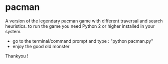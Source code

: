 # pacman
A version of the legendary pacman game with different traversal and search heuristics.
to run the game you need Python 2 or higher installed in your system.
  - go to the terminal/command prompt and type : "python pacman.py"
  - enjoy the good old monster
  
  Thankyou !
